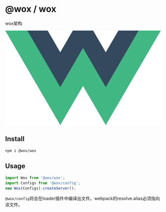 # @wox / wox


wox架构

![wox](./logo.svg)

## Install

```shell
npm i @wox/wox
```

## Usage

```javascript
import Wox from '@wox/wox';
import Configs from '@wox/config';
new Wox(Configs).createServer();
```

`@wox/config`将会在loader插件中编译出文件。webpack的resolve.alias必须指向该文件。